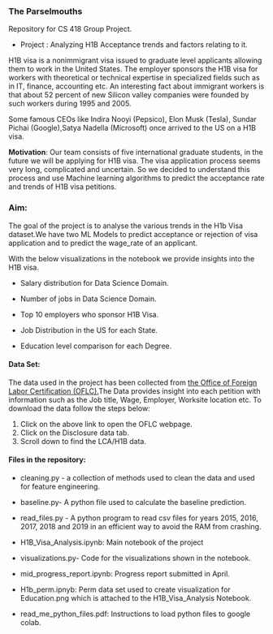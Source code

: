 ### **The Parselmouths**

Repository for CS 418  Group Project.

- Project : Analyzing H1B Acceptance trends and factors relating to it.


H1B visa is a nonimmigrant visa issued to graduate level applicants allowing them to work in the United States. The employer sponsors the H1B visa for workers with theoretical or technical expertise in specialized fields such as in IT, finance, accounting etc. An interesting fact about immigrant workers is that about 52 percent of new Silicon valley companies were founded by such workers during 1995 and 2005. 

Some famous CEOs like Indira Nooyi (Pepsico), Elon Musk (Tesla), Sundar Pichai (Google),Satya Nadella (Microsoft) once arrived to the US on a H1B visa.

**Motivation**: Our team consists of five international graduate students, in the future we will be applying for H1B visa. The visa application process seems very long, complicated and uncertain. So we decided to understand this process and use Machine learning algorithms to predict the acceptance rate and trends of H1B visa petitions. 

### Aim: 

The goal of the project is to analyse the various trends in the H1b Visa dataset.We have two ML Models to predict acceptance or rejection of visa application and to predict the wage_rate of an applicant. 

With the below visualizations in the notebook we provide insights into the H1B visa. 

- Salary distribution for Data Science Domain.
 
- Number of jobs in Data Science Domain.

- Top 10 employers who sponsor H1B Visa.

- Job Distribution in the US for each State.

- Education level comparison for each Degree. 

#### Data Set:

The data used in the project has been collected from [the Office of Foreign Labor Certification (OFLC).](https://www.foreignlaborcert.doleta.gov/performancedata.cfm)The Data provides insight into each petition with information such as the Job title, Wage, Employer, Worksite location etc. To download the data follow the steps below:

1. Click on the above link to open the OFLC webpage. 
2. Click on the Disclosure data tab.
3. Scroll down to find the LCA/H1B data. 

#### Files in the repository:

- cleaning.py - a collection of methods used to clean the data and used for feature engineering. 

- baseline.py- A python file used to calculate the baseline prediction.

- read_files.py - A python program to read csv files for years 2015, 2016, 2017, 2018 and 2019 in an efficient way to avoid the RAM from crashing.

- H1B_Visa_Analysis.ipynb: Main notebook of the project

- visualizations.py- Code for the visualizations shown in the notebook.

- mid_progress_report.ipynb: Progress report submitted in April. 

- H1b_perm.ipnyb: Perm data set used to create visualization for Education.png which is attached to the H1B_Visa_Analysis Notebook.

- read_me_python_files.pdf: Instructions to load python files to google colab. 

  
